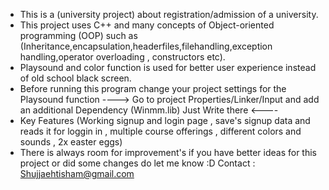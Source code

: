 - This is a (university project) about registration/admission of a university.
- This project uses C++ and many concepts of Object-oriented programming (OOP) such as (Inheritance,encapsulation,headerfiles,filehandling,exception handling,operator overloading , constructors etc).
- Playsound and color function is used for better user experience instead of old school black screen.
- Before running this program change your project settings for the Playsound function ----> Go to project Properties/Linker/Input and add an additional Dependency (Winmm.lib) Just Write there <----
- Key Features (Working signup and login page , save's signup data and reads it for loggin in , multiple course offerings , different colors and sounds , 2x easter eggs)
- There is always room for improvement's if you have better ideas for this project or did some changes do let me know :D
Contact : Shujjaehtisham@gmail.com
